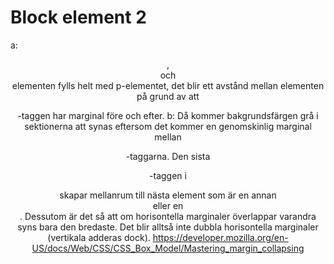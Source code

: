 # Block element 2
a: <header>, <section> och <footer> elementen fylls helt med p-elementet, det blir ett avstånd mellan elementen på grund av att <p>-taggen har marginal före och efter.
b: Då kommer bakgrundsfärgen grå i sektionerna att synas eftersom det kommer en genomskinlig marginal mellan <p>-taggarna. Den sista <p>-taggen i <section> skapar mellanrum till nästa element som är en annan <section> eller en <footer>. Dessutom är det så att om horisontella marginaler överlappar varandra syns bara den bredaste. Det blir alltså inte dubbla horisontella marginaler (vertikala adderas dock). 
https://developer.mozilla.org/en-US/docs/Web/CSS/CSS_Box_Model/Mastering_margin_collapsing
